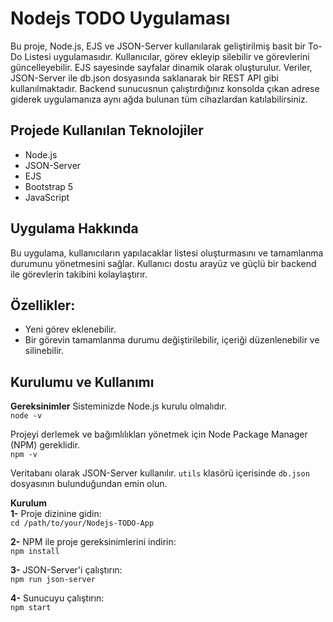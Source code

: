 
# Nodejs TODO Uygulaması
Bu proje, Node.js, EJS ve JSON-Server kullanılarak geliştirilmiş basit bir To-Do Listesi uygulamasıdır. Kullanıcılar, görev ekleyip silebilir ve görevlerini güncelleyebilir. EJS sayesinde sayfalar dinamik olarak oluşturulur. Veriler, JSON-Server ile db.json dosyasında saklanarak bir REST API gibi kullanılmaktadır. Backend sunucusnun çalıştırdığınız konsolda çıkan adrese giderek uygulamanıza aynı ağda bulunan tüm cihazlardan katılabilirsiniz.

## Projede Kullanılan Teknolojiler
* Node.js
* JSON-Server
* EJS
* Bootstrap 5
* JavaScript

## Uygulama Hakkında
Bu uygulama, kullanıcıların yapılacaklar listesi oluşturmasını ve tamamlanma durumunu yönetmesini sağlar. Kullanıcı dostu arayüz ve güçlü bir backend ile görevlerin takibini kolaylaştırır.

## Özellikler:
* Yeni görev eklenebilir.
* Bir görevin tamamlanma durumu değiştirilebilir, içeriği düzenlenebilir ve silinebilir.

## Kurulumu ve Kullanımı

**Gereksinimler**
Sisteminizde Node.js kurulu olmalıdır.  
`node -v`  

Projeyi derlemek ve bağımlılıkları yönetmek için Node Package Manager (NPM) gereklidir.  
`npm -v`  

Veritabanı olarak JSON-Server kullanılır. `utils` klasörü içerisinde `db.json` dosyasının bulunduğundan emin olun.

**Kurulum**  
**1-** Proje dizinine gidin:  
`cd /path/to/your/Nodejs-TODO-App`  

**2-** NPM ile proje gereksinimlerini indirin:  
`npm install`  

**3-** JSON-Server'i çalıştırın:  
`npm run json-server`

**4-** Sunucuyu çalıştırın:  
`npm start`